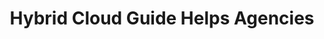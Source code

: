 ---
title: "Hybrid Cloud Guide Helps Agencies"
description: As cloud computing environments expand and become more diverse, agencies need informed strategies to understand, anticipate, rationalize and optimize major cloud architecture decisions.
external_url: www.gsa.gov/blog/2021/12/09/gsas-new-multi-cloud-hybrid-cloud-guide-helps-agencies-make-better-decisions-about-cloud-architecture
content_tags:
type: link
filters: emerging-technology na-branded-offering for-program-managers
---
